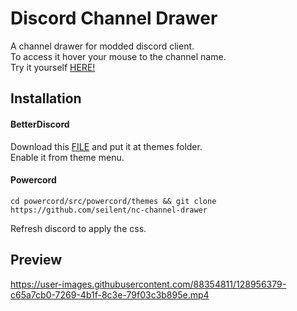 # Discord Channel Drawer
A channel drawer for modded discord client.  
To access it hover your mouse to the channel name.  
Try it yourself [HERE!](https://gibbu.github.io/ThemePreview/?file=https://seilent.github.io/nc-channel-drawer/channeldrawer.theme.css)

## Installation
#### BetterDiscord
Download this [FILE](https://github.com/seilent/nc-channel-drawer/blob/main/channeldrawer.theme.css) and put it at themes folder.  
Enable it from theme menu.

#### Powercord
```
cd powercord/src/powercord/themes && git clone https://github.com/seilent/nc-channel-drawer
```
Refresh discord to apply the css.

## Preview
https://user-images.githubusercontent.com/88354811/128956379-c65a7cb0-7269-4b1f-8c3e-79f03c3b895e.mp4

